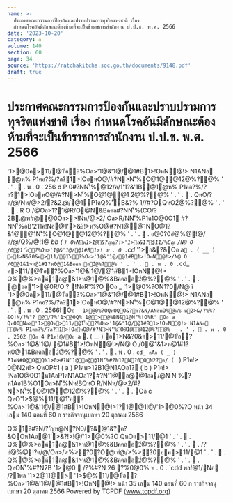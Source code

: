 ```yaml
---
name: >-
  ประกาศคณะกรรมการป้องกันและปราบปรามการทุจริตแห่งชาติ เรื่อง
  กำหนดโรคอันมีลักษณะต้องห้ามที่จะเป็นข้าราชการสำนักงาน ป.ป.ช. พ.ศ. 2566
date: '2023-10-20'
category: ก
volume: 140
section: 60
page: 34
source: 'https://ratchakitcha.soc.go.th/documents/9148.pdf'
draft: true
---
```


# ประกาศคณะกรรมการป้องกันและปราบปรามการทุจริตแห่งชาติ เรื่อง กำหนดโรคอันมีลักษณะต้องห้ามที่จะเป็นข้าราชการสำนักงาน ป.ป.ช. พ.ศ. 2566

'1>@0ค>11/@1'้อ?%Oล>'1@&'1@/@1#B1>!OหN@!> N1ANอ ํ@ห% P1คอ?%/?ล?1>!OอหO@/#?N>N'็%O@1@@12ํ@%?@% ' . ' .  . พ . 0 . 256 d P 0#?NN'็%@12/ค/1'1?&'1B@1ํ@ห% P1คอ?%/?ล?1>!OอหO@/#?N>N'็%O@1@@1 2ํ@%?@% ' . ' .  . QหO/?ค/@/Nห/@>2/?&2.@/@1์P1คQ%'ัB&?% 1//#?OQหO2ํ@%?@% ' . ' .  . R O /@Oล>1?1@R/O@N&Bคคล#?NN'็%(CO/?2B.@พ#@@0Oล>>!Nห/@>2/ Oล>R/NN'็%P1ค1O@0O1 #?NN'็%อB'211ค!Nอ@1'>&?!>ห%O@#?N1@@1NO@1?&1@@1N'็%O@1@@12ํ@%?@% ' . ' .  . อ@0?0อํ@%@!@/ค/@/Q%/@!1@ _bb ( ` ) OหNพ1>1@&?ญญ?!>'1>อ&1?$11/%Cญ /N@ O /0@1'้อ?%Oล>'1@&'1@/@1#B1>! พ . 0 . `cd_ '1>อ&?&Oอ a`  . ( __ ) อ1>N&?0&ค>11/@1'้อ?%Oล>'1@&'1@/@1#B1>!OหN@!>/N@ O /0@1&1>ห@1#1?พ0@1&Bคคล อ2ํ@%?@% ' . ' .  . พ . 0 . `cd_ ค>11/@1'้อ?%Oล>'1@&'1@/@1#B1>!OหN@!> Q%@%>อค์1ล@&1>ห@1@%&Bคคลอ2ํ@%?@% ' . ' .  . @ออ'1>@0R/O ? !NอR'%?O Oอ _ '1>@0%?ON1?0/N@ ì '1>@0ค>11/@1'้อ?%Oล>'1@&'1@/@1#B1>!OหN@!> N1ANอ ํ@ห% P1คอ?%/?ล?1>!OอหO@/#?N>N'็%O@1@@12ํ@%?@% ' . ' .  . พ . 0 . 2566î Oอ ` '1>@0%?OQหOQO&?ค?&N/ANอพO%ํ@ห% ห2>&/?%%?&O!N/?%"? @/?%'1>@0Q% 1@>@%BN&1@N'็%!O%R' Oอ a QหO0Nล>'1>@0ค>11/@1'้อ?%Oล>'1@&'1@/@1#B1>!OหN@!> N1ANอ ํ@ห% P1คอ?%/?ล?1>!OอหO@/#?N>N'็%O@1@@12ํ@%?@% ' . ' .  . พ . 0 . 2562 Oอ 4 P1ค!@/Oอ a`  . ( __ ) อ1>N&?0&ค>11/@1'้อ?%Oล>'1@&'1@/ @1#B1>!OหN@!>/N@ O /0@1&1>ห@1#1?พ0@1&Bคคลอ2ํ@%?@% ' . ' .  . พ . 0 . `cd_ คAอ ( _ ) P1คN#O@O@Q%1>0>#?N'1@อ@@1N'็%#?N1?N?0ON2?ค/ ( ` ) P1ค!> 0@N2พ!> QหOP#1 ( a ) P1คพ>12B1@N1AOอ1? ( b ) P1ค!> !Nอ1O@0O1ห1AอP1คN1AOอ1?#?N'1@อ@@1ออ/@N N %? ห1Aอ1B%O1Oล>N'็%Nห!BQหO R/NNห/@>2/#?N>N'็%O@1@@12ํ@%?@% ' . ' .  . Oอ c QหO'1>$@%11/@1'้อ?%Oล>'1@&'1@/@1#B1>!OหN@!>1?1@@1!@/'1>@0%?O หน้า 34 เลม 140 ตอนที่ 60 ก ราชกิจจานุเบกษา 20 ตุลาคม 2566

Q%1?#?N/?'ัญห@N?N0/?&@1&?ค?&QOห1Aอ@1'>&?!>!@/'1>@0%?O QหOค>11/@1 ' . ' .  . Q%@%>อค์1ล@&1>ห@1@%&Bคคลอ2ํ@%?@% ' . ' .  . /?อํ@%@!?ค/@/Oล>/>%>?0?O@ คํ@/>%>?0อค>11/@1 ' . ' .  . Q%@%>อค์1ล@&1>ห@1@%&Bคคลอ2ํ@%?@% ' . ' .  . QหON'็%#?N2B '1>@0  /?%#?N 26 ?%0@0% พ . 0 . `cdd พล!ํ@1/Nอ /?1พล '1>2@11@> '1>$@%11/@1'้อ?%Oล>'1@&'1@/@1#B1>!OหN@!> หน้า 35 เลม 140 ตอนที่ 60 ก ราชกิจจานุเบกษา 20 ตุลาคม 2566 Powered by TCPDF (www.tcpdf.org)
